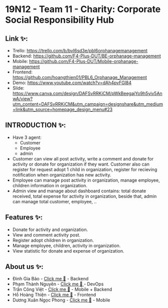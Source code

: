 # 19N12 - Team 11 - Charity: Corporate Social Responsibility Hub

## Link ✨:
- Trello: https://trello.com/b/bvI6sd3e/pbl6orphanagemanagement
- Backend: https://github.com/F4-Plus-DUT/BE-orphanage-management
- Mobile: https://github.com/F4-Plus-DUT/Mobile-orphanage-management
- Frontend: https://github.com/hoangthien01/PBL6_Orphanage_Management
- Demo: https://www.youtube.com/watch?v=dAh4pvFGl84
- Slide: https://www.canva.com/design/DAFSvRRKiCM/pWkBeegajYo9h5yiv5AnwA/view?utm_content=DAFSvRRKiCM&utm_campaign=designshare&utm_medium=link&utm_source=homepage_design_menu#23


## INTRODUCTION ✨: 
- Have 3 agent: 
  - Customer
  - Employee
  - admin
- Customer can view all post activity, write a comment and donate for activity or donate for organization if they want. Customer also can register for request adopt 1 child in organization, register for recieving notification when organization has new activity.
- Employee can manage post activity in organization, manage employee, children information in organization.
- Admin view and manage about dashboard contains: total donate received, total expense for activity in organization, beside that, admin can manage total customer, employee, ..

## Features ✨:
- Donate for activity and organization.
- View and comment activity post.
- Register adopt children in organization.
- Manage employee, children, activity in organization.
- View statistic for donate and expense of organization.

## About us ✨:
- Đinh Gia Bảo - <a href= "https://www.facebook.com/giabaobao2807/"> Click me 🍓</a> - Backend
- Phạm Thành Nguyên - <a href= "https://www.facebook.com/phodacbiet/"> Click me 🎱 </a> - DevOps
- Trần Công Việt - <a href= "https://www.facebook.com/pikapika0710/"> Click me 🎤</a> - Mobile + Backend
- Hồ Hoàng Thiện - <a href= "https://www.facebook.com/pikapika0710/"> Click me 🎤</a> - Frontend
- Dương Xuân Ngọc Phong - <a href= "https://www.facebook.com/pikapika0710/"> Click me 🎤</a> - Mobile


